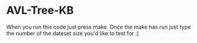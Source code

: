 # AVL-Tree-KB

When you run this code just press make. Once the make has run just type the number of the dateset size you'd like to test for :)
